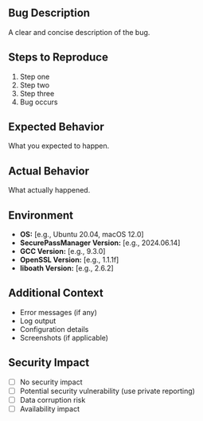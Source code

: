 ## Bug Description
A clear and concise description of the bug.

## Steps to Reproduce
1. Step one
2. Step two
3. Step three
4. Bug occurs

## Expected Behavior
What you expected to happen.

## Actual Behavior
What actually happened.

## Environment
- **OS:** [e.g., Ubuntu 20.04, macOS 12.0]
- **SecurePassManager Version:** [e.g., 2024.06.14]
- **GCC Version:** [e.g., 9.3.0]
- **OpenSSL Version:** [e.g., 1.1.1f]
- **liboath Version:** [e.g., 2.6.2]

## Additional Context
- Error messages (if any)
- Log output
- Configuration details
- Screenshots (if applicable)

## Security Impact
- [ ] No security impact
- [ ] Potential security vulnerability (use private reporting)
- [ ] Data corruption risk
- [ ] Availability impact